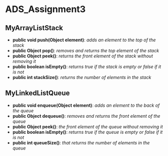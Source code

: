 # ADS_Assignment3

## MyArrayListStack

- **public void push(Object element)**: *adds an element to the top of the stack*
- **public Object pop()**: *removes and returns the top element of the stack*
- **public Object peek()**: *returns the front element of the stack without removing it*
- **public boolean isEmpty()**: *returns true if the stack is empty or false if it is not*
- **public int stackSize()**: *returns the number of elements in the stack*

## MyLinkedListQueue

- **public void enqueue(Object element)**: *adds an element to the back of the queue*
- **public Object dequeue()**: *removes and returns the front element of the queue*
- **public Object peek()**: *the front element of the queue without removing it*
- **public boolean isEmpty()**: *returns true if the queue is empty or false if it is not*
- **public int queueSize()**: *that returns the number of elements in the queue*
